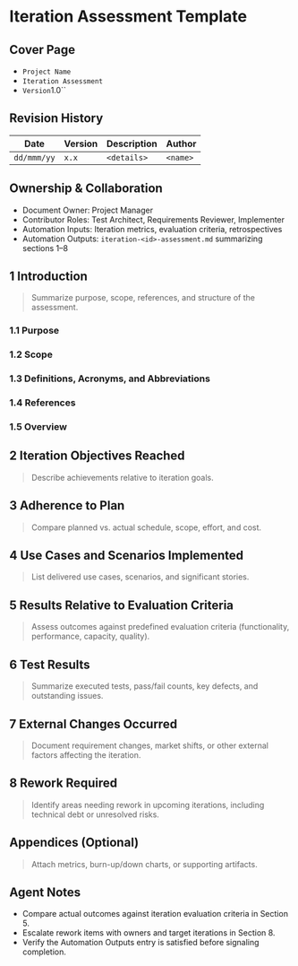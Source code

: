 # Iteration Assessment Template

## Cover Page

- ``Project Name``
- `Iteration Assessment`
- `Version`1.0``

## Revision History

| Date | Version | Description | Author |
| --- | --- | --- | --- |
| ``dd/mmm/yy``|``x.x``|`<details>`|`<name>` |

## Ownership & Collaboration

- Document Owner: Project Manager
- Contributor Roles: Test Architect, Requirements Reviewer, Implementer
- Automation Inputs: Iteration metrics, evaluation criteria, retrospectives
- Automation Outputs: `iteration-<id>-assessment.md` summarizing sections 1–8

## 1 Introduction

> Summarize purpose, scope, references, and structure of the assessment.

### 1.1 Purpose

### 1.2 Scope

### 1.3 Definitions, Acronyms, and Abbreviations

### 1.4 References

### 1.5 Overview

## 2 Iteration Objectives Reached

> Describe achievements relative to iteration goals.

## 3 Adherence to Plan

> Compare planned vs. actual schedule, scope, effort, and cost.

## 4 Use Cases and Scenarios Implemented

> List delivered use cases, scenarios, and significant stories.

## 5 Results Relative to Evaluation Criteria

> Assess outcomes against predefined evaluation criteria (functionality, performance, capacity, quality).

## 6 Test Results

> Summarize executed tests, pass/fail counts, key defects, and outstanding issues.

## 7 External Changes Occurred

> Document requirement changes, market shifts, or other external factors affecting the iteration.

## 8 Rework Required

> Identify areas needing rework in upcoming iterations, including technical debt or unresolved risks.

## Appendices (Optional)

> Attach metrics, burn-up/down charts, or supporting artifacts.

## Agent Notes

- Compare actual outcomes against iteration evaluation criteria in Section 5.
- Escalate rework items with owners and target iterations in Section 8.
- Verify the Automation Outputs entry is satisfied before signaling completion.
